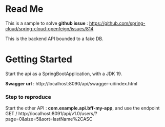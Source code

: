 # Read Me
This is a sample to solve **github issue** : https://github.com/spring-cloud/spring-cloud-openfeign/issues/814

This is the backend API bounded to a fake DB.

# Getting Started

Start the api as a SpringBootApplication, with a JDK 19.

**Swagger url** : http://localhost:8090/api/swagger-ui/index.html


### Step to reproduce
Start the other API : **com.example.api.bff-my-app**, and use the endpoint GET / http://localhost:8091/api/v1.0/users/?page=0&size=5&sort=lastName%2CASC
